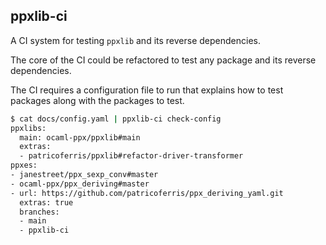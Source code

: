 ppxlib-ci
---------

A CI system for testing `ppxlib` and its reverse dependencies.

The core of the CI could be refactored to test any package and its reverse dependencies.

The CI requires a configuration file to run that explains how to test packages
along with the packages to test.

```sh
$ cat docs/config.yaml | ppxlib-ci check-config
ppxlibs:
  main: ocaml-ppx/ppxlib#main
  extras:
  - patricoferris/ppxlib#refactor-driver-transformer
ppxes:
- janestreet/ppx_sexp_conv#master
- ocaml-ppx/ppx_deriving#master
- url: https://github.com/patricoferris/ppx_deriving_yaml.git
  extras: true
  branches:
  - main
  - ppxlib-ci
```
